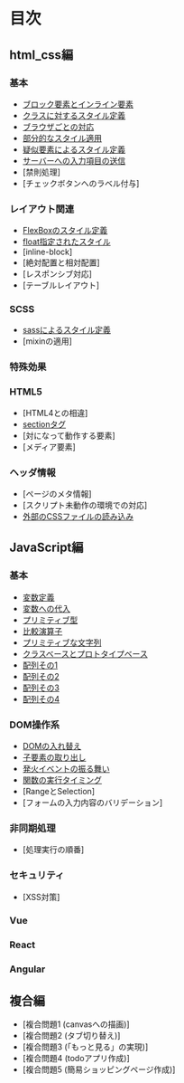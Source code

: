 # 目次
## html_css編
### 基本
- [ブロック要素とインライン要素](./html_css/fundamental/BrockOrInline/question.md)
- [クラスに対するスタイル定義](./html_css/fundamental/StyleDefinitionOfClass/question.md)
- [ブラウザごとの対応](./html_css/fundamental/BrowserOptimization/question.md)
- [部分的なスタイル適用](./html_css/fundamental/PartialStyling/question.md)
- [疑似要素によるスタイル定義](./html_css/fundamental/PseudoElement/question.md)
- [サーバーへの入力項目の送信](./html_css/fundamental/SendToServer/question.md)
- [禁則処理]
- [チェックボタンへのラベル付与]

### レイアウト関連
- [FlexBoxのスタイル定義](/html_css/fundamental/FlexibleBox/question.md)
- [float指定されたスタイル](./html_css/fundamental/FloatStyling/question.md)
- [inline-block]
- [絶対配置と相対配置]
- [レスポンシブ対応]
- [テーブルレイアウト]

### SCSS
- [sassによるスタイル定義](./html_css/fundamental/SCSSWriting/question.md)
- [mixinの適用]

### 特殊効果

### HTML5
- [HTML4との相違]
- [sectionタグ](./html_css/fundamental/AboutSection/question.md)
- [対になって動作する要素]
- [メディア要素]

### ヘッダ情報
- [ページのメタ情報]
- [スクリプト未動作の環境での対応]
- [外部のCSSファイルの読み込み](./html_css/fundamental/ImportStyleSheets/question.md)

## JavaScript編
### 基本
- [変数定義](./javascript/fundamental/VariableDefinition/question.md)
- [変数への代入](./javascript/fundamental/Substitution/question.md)
- [プリミティブ型](./javascript/fundamental/PrimitiveTypes/question.md)
- [比較演算子](./javascript/fundamental/ComparativeOperator/question.md)
- [プリミティブな文字列](./javascript/fundamental/PrimitiveCharacter/question.md)
- [クラスベースとプロトタイプベース](./javascript/fundamental/BaseDifference/question.md)
- [配列その1](./javascript/fundamental/Array1/question.md)
- [配列その2](./javascript/fundamental/Array2/question.md)
- [配列その3](./javascript/fundamental/ArrayControl1/question.md)
- [配列その4](./javascript/fundamental/ArrayControl2/question.md)

### DOM操作系
- [DOMの入れ替え](./javascript/DomControl/ChangeDom/question.md)
- [子要素の取り出し](./javascript/DomControl/ChildNodes/question.md)
- [発火イベントの振る舞い](./javascript/DomControl/EventBehavior/question.md)
- [関数の実行タイミング](./javascript/DomControl/FunctionExecutionTiming/question.md)
- [RangeとSelection]
- [フォームの入力内容のバリデーション]

### 非同期処理
- [処理実行の順番]

### セキュリティ
- [XSS対策]

### Vue

### React

### Angular

## 複合編
- [複合問題1 (canvasへの描画)]
- [複合問題2 (タブ切り替え)]
- [複合問題3 (「もっと見る」の実現)]
- [複合問題4 (todoアプリ作成)]
- [複合問題5 (簡易ショッピングページ作成)]

